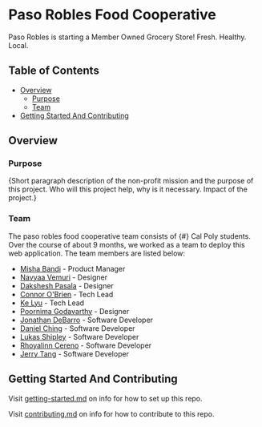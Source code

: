 # Paso Robles Food Cooperative

Paso Robles is starting a Member Owned Grocery Store!  Fresh. Healthy. Local.

## Table of Contents

- [Overview](#overview)
  - [Purpose](#purpose)
  - [Team](#team)
- [Getting Started And Contributing](#getting-started-and-contributing)

## Overview

### Purpose

{Short paragraph description of the non-profit mission and the purpose of this project. Who will this project help, why is it necessary. Impact of the project.}

### Team

The paso robles food cooperative team consists of {#} Cal Poly students. Over the course of about 9 months, we worked as a team to deploy this web application. The team members are listed below:

- [Misha Bandi](https://www.linkedin.com/in/misha-bandi-4959521a3/) - Product Manager
- [Navyaa Vemuri](https://www.linkedin.com/in/navyaavemuri/) - Designer
- [Dakshesh Pasala](https://www.linkedin.com/in/dakshesh-pasala-996780295/) - Designer
- [Connor O'Brien](https://github.com/connorpobrien) - Tech Lead
- [Ke Lyu](https://github.com/upluke) - Tech Lead
- [Poornima Godavarthy](https://www.linkedin.com/in/poornima-godavarthy/) - Designer
- [Jonathan DeBarro](https://www.linkedin.com/in/jonathanmd/) - Software Developer
- [Daniel Ching](https://www.linkedin.com/in/daniel-ching-783b87221/) - Software Developer
- [Lukas Shipley](https://github.com/Bolt259) - Software Developer
- [Rhoyalinn Cereno](https://www.linkedin.com/in/rhoyalinncereno/) - Software Developer
- [Jerry Tang](https://github.com/oprylord/) - Software Developer

## Getting Started And Contributing

Visit [getting-started.md](docs/getting-started.md) on info for how to set up this repo.

Visit [contributing.md](docs/contributing.md) on info for how to contribute to this repo.

